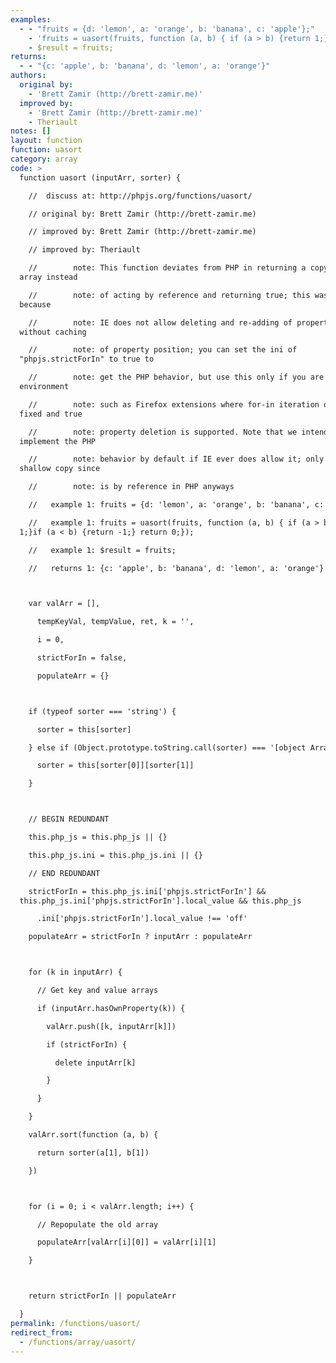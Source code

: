 ```yaml
---
examples:
  - - "fruits = {d: 'lemon', a: 'orange', b: 'banana', c: 'apple'};"
    - 'fruits = uasort(fruits, function (a, b) { if (a > b) {return 1;}if (a < b) {return -1;} return 0;});'
    - $result = fruits;
returns:
  - - "{c: 'apple', b: 'banana', d: 'lemon', a: 'orange'}"
authors:
  original by:
    - 'Brett Zamir (http://brett-zamir.me)'
  improved by:
    - 'Brett Zamir (http://brett-zamir.me)'
    - Theriault
notes: []
layout: function
function: uasort
category: array
code: >
  function uasort (inputArr, sorter) {

    //  discuss at: http://phpjs.org/functions/uasort/

    // original by: Brett Zamir (http://brett-zamir.me)

    // improved by: Brett Zamir (http://brett-zamir.me)

    // improved by: Theriault

    //        note: This function deviates from PHP in returning a copy of the
  array instead

    //        note: of acting by reference and returning true; this was necessary
  because

    //        note: IE does not allow deleting and re-adding of properties
  without caching

    //        note: of property position; you can set the ini of
  "phpjs.strictForIn" to true to

    //        note: get the PHP behavior, but use this only if you are in an
  environment

    //        note: such as Firefox extensions where for-in iteration order is
  fixed and true

    //        note: property deletion is supported. Note that we intend to
  implement the PHP

    //        note: behavior by default if IE ever does allow it; only gives
  shallow copy since

    //        note: is by reference in PHP anyways

    //   example 1: fruits = {d: 'lemon', a: 'orange', b: 'banana', c: 'apple'};

    //   example 1: fruits = uasort(fruits, function (a, b) { if (a > b) {return
  1;}if (a < b) {return -1;} return 0;});

    //   example 1: $result = fruits;

    //   returns 1: {c: 'apple', b: 'banana', d: 'lemon', a: 'orange'}



    var valArr = [],

      tempKeyVal, tempValue, ret, k = '',

      i = 0,

      strictForIn = false,

      populateArr = {}



    if (typeof sorter === 'string') {

      sorter = this[sorter]

    } else if (Object.prototype.toString.call(sorter) === '[object Array]') {

      sorter = this[sorter[0]][sorter[1]]

    }



    // BEGIN REDUNDANT

    this.php_js = this.php_js || {}

    this.php_js.ini = this.php_js.ini || {}

    // END REDUNDANT

    strictForIn = this.php_js.ini['phpjs.strictForIn'] &&
  this.php_js.ini['phpjs.strictForIn'].local_value && this.php_js

      .ini['phpjs.strictForIn'].local_value !== 'off'

    populateArr = strictForIn ? inputArr : populateArr



    for (k in inputArr) {

      // Get key and value arrays

      if (inputArr.hasOwnProperty(k)) {

        valArr.push([k, inputArr[k]])

        if (strictForIn) {

          delete inputArr[k]

        }

      }

    }

    valArr.sort(function (a, b) {

      return sorter(a[1], b[1])

    })



    for (i = 0; i < valArr.length; i++) {

      // Repopulate the old array

      populateArr[valArr[i][0]] = valArr[i][1]

    }



    return strictForIn || populateArr

  }
permalink: /functions/uasort/
redirect_from:
  - /functions/array/uasort/
---
```


<!-- WARNING! This file is auto generated by `npm run web:inject`, do not edit by hand -->
